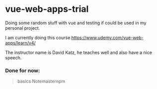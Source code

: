 # vue-web-apps-trial

Doing some random stuff with vue and testing if could be used in my personal project.

I am currently doing this course https://www.udemy.com/vue-web-apps/learn/v4/

The instructor name is David Katz, he teaches well and also have a nice speech.


### Done for now:

> basics
> Notemasternpm